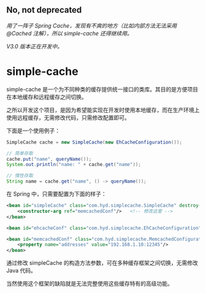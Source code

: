 ## No, not deprecated

*用了一阵子 Spring Cache，发现有不爽的地方（比如内部方法无法采用 @Cached 注解），所以 simple-cache 还得继续用。*

*V3.0 版本正在开发中。*

# simple-cache

simple-cache 是一个为不同种类的缓存提供统一接口的类库。其目的是方便项目在本地缓存和远程缓存之间切换。

之所以开发这个项目，是因为希望能实现在开发时使用本地缓存，而在生产环境上使用远程缓存，无需修改代码，只需修改配置即可。

下面是一个使用例子：

```java
SimpleCache cache = new SimpleCache(new EhCacheConfiguration());

// 简单存取
cache.put("name", queryName());
System.out.println("name: " + cache.get("name"));

// 惰性存取
String name = cache.get("name", () -> queryName());
```

在 Spring 中，只需要配置为下面的样子：

```xml
<bean id="simpleCache" class="com.hyd.simplecache.SimpleCache" destroy-method="close">
    <constructor-arg ref="memcachedConf"/>   <!-- 修改这里 -->
</bean>

<bean id="ehcacheConf" class="com.hyd.simplecache.EhCacheConfiguration"/>

<bean id="memcachedConf" class="com.hyd.simplecache.MemcachedConfiguration">
    <property name="addresses" value="192.168.1.10:12345"/>
</bean>
```

通过修改 simpleCache 的构造方法参数，可在多种缓存框架之间切换，无需修改 Java 代码。

当然使用这个框架的缺陷就是无法完整使用这些缓存特有的高级功能。
